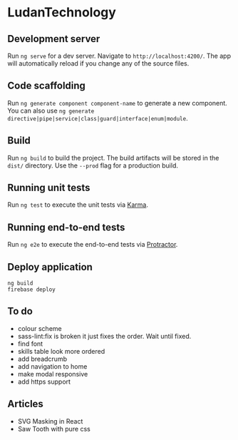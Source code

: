 # LudanTechnology

## Development server

Run `ng serve` for a dev server. Navigate to `http://localhost:4200/`. The app will automatically reload if you change any of the source files.

## Code scaffolding

Run `ng generate component component-name` to generate a new component. You can also use `ng generate directive|pipe|service|class|guard|interface|enum|module`.

## Build

Run `ng build` to build the project. The build artifacts will be stored in the `dist/` directory. Use the `--prod` flag for a production build.

## Running unit tests

Run `ng test` to execute the unit tests via [Karma](https://karma-runner.github.io).

## Running end-to-end tests

Run `ng e2e` to execute the end-to-end tests via [Protractor](http://www.protractortest.org/).

## Deploy application

```
ng build
firebase deploy
```

## To do
- colour scheme
- sass-lint:fix is broken it just fixes the order. Wait until fixed.
- find font
- skills table look more ordered
- add breadcrumb
- add navigation to home
- make modal responsive
- add https support

## Articles
- SVG Masking in React
- Saw Tooth with pure css